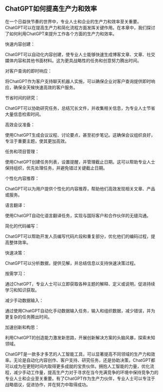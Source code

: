 ## ChatGPT如何提高生产力和效率

在一个日益快节奏的世界中，专业人士和企业的生产力和效率至关重要。ChatGPT可以在提高生产力和简化流程方面发挥关键作用。在本章中，我们探讨了如何利用ChatGPT来提升工作各个方面的生产力和效率。

快速内容创建：

ChatGPT可以自动化内容创建，使专业人士能够快速生成博客文章、文章、社交媒体内容和其他书面材料。这为更具战略性的任务和创意努力腾出时间。

对客户查询的即时响应：

将ChatGPT作为客户支持聊天机器人实施，可以确保企业对客户查询提供即时响应，确保全天候快速高效的客户服务。

节省时间的研究：

ChatGPT可以协助研究任务，总结冗长文件，并收集相关信息，为专业人士节省大量信息检索时间。

高效会议准备：

使用ChatGPT生成会议议程、讨论要点，甚至初步笔记。这确保会议组织良好，专注于重要主题，使其更加高效。

任务和项目管理：

使用ChatGPT创建任务列表，设置提醒，并管理截止日期。这可以帮助专业人士保持组织，优先处理任务，并避免错过关键截止日期。

个性化内容推荐：

ChatGPT可以为用户提供个性化的内容推荐，帮助他们高效发现相关文章、产品或服务。

语言翻译：

使用ChatGPT自动化语言翻译任务，实现与国际客户和合作伙伴的无缝沟通。

简化的代码编写：

ChatGPT可以帮助开发人员编写代码片段和重复部分，优化他们的编码过程，提高整体效率。

快速决策：

ChatGPT可以分析数据，提供见解，并总结信息以支持快速决策过程。

按需学习：

通过ChatGPT，专业人士可以立即获取各种主题的解释、定义或说明，促进持续学习和知识获取。

减少手动数据输入：

通过使用ChatGPT自动化手动数据输入任务，输入和组织数据，减少错误，并为更复杂的任务腾出时间。

加速创新和构思：

利用ChatGPT的创造能力激发新思路，开展创新解决方案的头脑风暴，探索未知领域。

ChatGPT是一款多才多艺的人工智能工具，可以显著提高不同领域的生产力和效率。无论是自动化内容创作、客户支持、研究任务，还是协助决策，ChatGPT都可以成为在更短时间内取得更多成就的宝贵伙伴。拥抱人工智能的力量，优化流程，减少手动工作量，提高生产力对于寻求在当今充满竞争的环境中保持竞争力的专业人士和企业至关重要。有了ChatGPT作为生产力伙伴，专业人士可以专注于战略倡议，促进协作，并在努力中取得成功。
